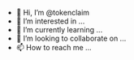 - 👋 Hi, I’m @tokenclaim
- 👀 I’m interested in ...
- 🌱 I’m currently learning ...
- 💞️ I’m looking to collaborate on ...
- 📫 How to reach me ...

<!---
tokenclaim/tokenclaim is a ✨ special ✨ repository because its `README.md` (this file) appears on your GitHub profile.
You can click the Preview link to take a look at your changes.
--->

